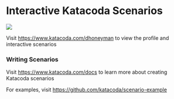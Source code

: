 # Interactive Katacoda Scenarios

[![](http://shields.katacoda.com/katacoda/dhoneyman/count.svg)](https://www.katacoda.com/dhoneyman "Get your profile on Katacoda.com")

Visit https://www.katacoda.com/dhoneyman to view the profile and interactive scenarios

### Writing Scenarios
Visit https://www.katacoda.com/docs to learn more about creating Katacoda scenarios

For examples, visit https://github.com/katacoda/scenario-example

